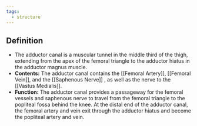 ```yaml
---
tags:
  - structure
---
```

## Definition
- The adductor canal is a muscular tunnel in the middle third of the thigh, extending from the apex of the femoral triangle to the adductor hiatus in the adductor magnus muscle.
- **Contents:** The adductor canal contains the [[Femoral Artery]], [[Femoral Vein]], and the [[Saphenous Nerve]] , as well as the nerve to the [[Vastus Medialis]].
- **Function:** The adductor canal provides a passageway for the femoral vessels and saphenous nerve to travel from the femoral triangle to the popliteal fossa behind the knee. At the distal end of the adductor canal, the femoral artery and vein exit through the adductor hiatus and become the popliteal artery and vein.
